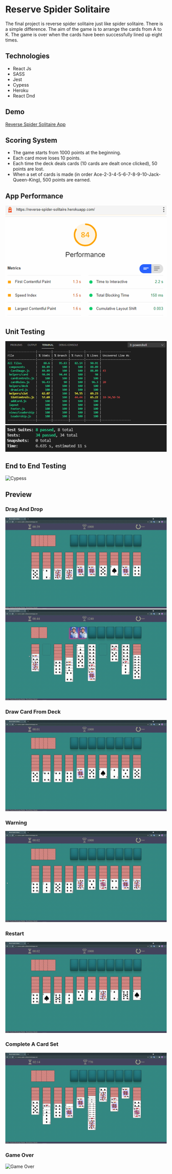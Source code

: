 # Reserve Spider Solitaire

The final project is reverse spider solitaire just like spider solitaire. There is a simple difference. The aim of the game is to arrange the cards from A to K. The game is over when the cards have been successfully lined up eight times.

## Technologies

- React Js
- SASS
- Jest
- Cypess
- Heroku
- React Dnd

## Demo

[Reverse Spider Solitaire App](https://reverse-spider-solitaire.herokuapp.com/)

## Scoring System

- The game starts from 1000 points at the beginning.
- Each card move loses 10 points.
- Each time the deck deals cards (10 cards are dealt once clicked), 50 points are lost.
- When a set of cards is made (in order Ace-2-3-4-5-6-7-8-9-10-Jack-Queen-King), 500 points are earned.

## App Performance

![lighthouse](preview/lighthouse.png)

## Unit Testing

![Jest](preview/jest.png)
![testSuits](preview/testsuits.png)

## End to End Testing

![Cypess](preview/cypress.gif)

## Preview

### Drag And Drop

![Drop And Drag](preview/dragdrop.gif)
![Slot](preview/slot.gif)

### Draw Card From Deck

![Deck](preview/deck.gif)

### Warning

![Warning](preview/notification.gif)

### Restart

![Restart](preview/restart.gif)

### Complete A Card Set

![Complete](preview/complete.gif)

### Game Over

![Game Over](preview/gameover.gif)
